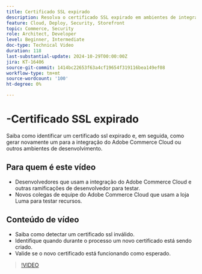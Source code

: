 ```yaml
---
title: Certificado SSL expirado
description: Resolva o certificado SSL expirado em ambientes de integração do Adobe Commerce Cloud.
feature: Cloud, Deploy, Security, Storefront
topic: Commerce, Security
role: Architect, Developer
level: Beginner, Intermediate
doc-type: Technical Video
duration: 118
last-substantial-update: 2024-10-29T00:00:00Z
jira: KT-16406
source-git-commit: 1414bc22653f63a4cf19654f319116bea149ef08
workflow-type: tm+mt
source-wordcount: '100'
ht-degree: 0%

---
```



# -Certificado SSL expirado

Saiba como identificar um certificado ssl expirado e, em seguida, como gerar novamente um para a integração do Adobe Commerce Cloud ou outros ambientes de desenvolvimento.

## Para quem é este vídeo

- Desenvolvedores que usam a integração do Adobe Commerce Cloud e outras ramificações de desenvolvedor para testar.
- Novos colegas de equipe do Adobe Commerce Cloud que usam a loja Luma para testar recursos.

## Conteúdo de vídeo

- Saiba como detectar um certificado ssl inválido.
- Identifique quando durante o processo um novo certificado está sendo criado.
- Valide se o novo certificado está funcionando como esperado. &#x200B;

>[!VIDEO](https://video.tv.adobe.com/v/3435751?learn=on)
